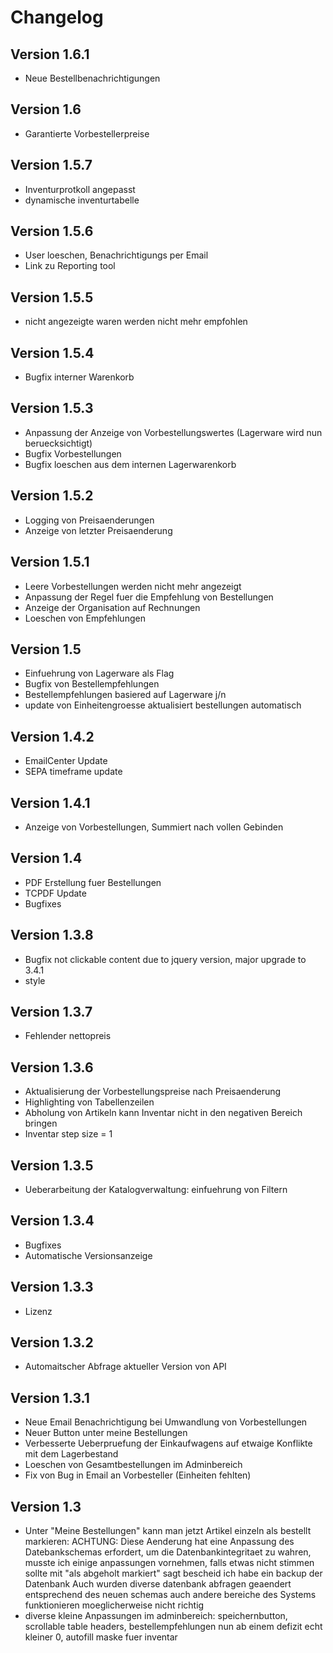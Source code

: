 # Changelog

## Version 1.6.1

- Neue Bestellbenachrichtigungen

## Version 1.6

- Garantierte Vorbestellerpreise

## Version 1.5.7

- Inventurprotkoll angepasst
- dynamische inventurtabelle

## Version 1.5.6

- User loeschen, Benachrichtigungs per Email
- Link zu Reporting tool

## Version 1.5.5

- nicht angezeigte waren werden nicht mehr empfohlen

## Version 1.5.4

- Bugfix interner Warenkorb

## Version 1.5.3

- Anpassung der Anzeige von Vorbestellungswertes (Lagerware wird nun beruecksichtigt)
- Bugfix Vorbestellungen
- Bugfix loeschen aus dem internen Lagerwarenkorb

## Version 1.5.2

- Logging von Preisaenderungen
- Anzeige von letzter Preisaenderung

## Version 1.5.1

- Leere Vorbestellungen werden nicht mehr angezeigt
- Anpassung der Regel fuer die Empfehlung von Bestellungen
- Anzeige der Organisation auf Rechnungen
- Loeschen von Empfehlungen

## Version 1.5

- Einfuehrung von Lagerware als Flag
- Bugfix von Bestellempfehlungen
- Bestellempfehlungen basiered auf Lagerware j/n
- update von Einheitengroesse aktualisiert bestellungen automatisch

## Version 1.4.2

- EmailCenter Update
- SEPA timeframe update

## Version 1.4.1

- Anzeige von Vorbestellungen, Summiert nach vollen Gebinden

## Version 1.4

- PDF Erstellung fuer Bestellungen
- TCPDF Update
- Bugfixes

## Version 1.3.8

- Bugfix not clickable content due to jquery version, major upgrade to 3.4.1
- style

## Version 1.3.7

- Fehlender nettopreis

## Version 1.3.6

- Aktualisierung der Vorbestellungspreise nach Preisaenderung
- Highlighting von Tabellenzeilen
- Abholung von Artikeln kann Inventar nicht in den negativen Bereich bringen
- Inventar step size = 1

## Version 1.3.5

- Ueberarbeitung der Katalogverwaltung: einfuehrung von Filtern

## Version 1.3.4

- Bugfixes
- Automatische Versionsanzeige

## Version 1.3.3

- Lizenz

## Version 1.3.2

- Automaitscher Abfrage aktueller Version von API

## Version 1.3.1

- Neue Email Benachrichtigung bei Umwandlung von Vorbestellungen
- Neuer Button unter meine Bestellungen
- Verbesserte Ueberpruefung der Einkaufwagens auf etwaige Konflikte mit dem Lagerbestand
- Loeschen von Gesamtbestellungen im Adminbereich
- Fix von Bug in Email an Vorbesteller (Einheiten fehlten)

## Version 1.3

- Unter "Meine Bestellungen" kann man jetzt Artikel einzeln als bestellt markieren:
	ACHTUNG: Diese Aenderung hat eine Anpassung des Datebankschemas erfordert, um die Datenbankintegritaet zu wahren, musste ich einige anpassungen vornehmen, falls etwas nicht stimmen sollte mit "als abgeholt markiert" sagt bescheid ich habe ein backup der Datenbank
	Auch wurden diverse datenbank abfragen geaendert entsprechend des neuen schemas auch andere bereiche des Systems funktionieren moeglicherweise nicht richtig
- diverse kleine Anpassungen im adminbereich: speichernbutton, scrollable table headers, bestellempfehlungen nun ab einem defizit echt kleiner 0, autofill maske fuer inventar